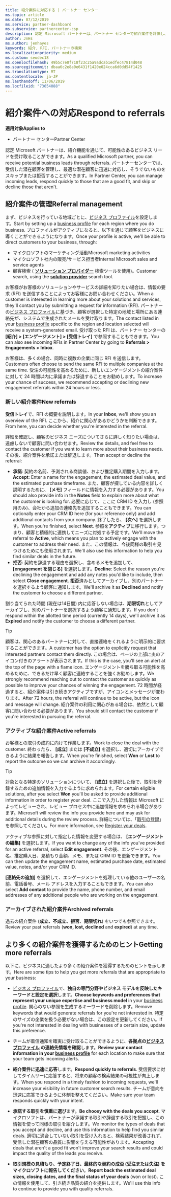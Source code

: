 ```yaml
---
title: 紹介案件に対応する | パートナー センター
ms.topic: article
ms.date: 07/12/2019
ms.service: partner-dashboard
ms.subservice: partnercenter-csp
description: 認定 Microsoft パートナーは、パートナー センターで紹介案件を評価し、交渉して、対応できます。
author: JnHs
ms.author: jenhayes
keywords: 紹介, RFI, パートナーの検索
ms.localizationpriority: medium
ms.custom: seodec18
ms.openlocfilehash: 49b5c7e0f718f23c25a9adcab1edfec47814d048
ms.sourcegitcommit: dbaa6c2e8a0e6431f1420e024cca6d0dd54f1425
ms.translationtype: MT
ms.contentlocale: ja-JP
ms.lasthandoff: 11/06/2019
ms.locfileid: "73654088"
---
```

# <a name="respond-to-referrals"></a><span data-ttu-id="c7e4e-104">紹介案件への対応</span><span class="sxs-lookup"><span data-stu-id="c7e4e-104">Respond to referrals</span></span>

<span data-ttu-id="c7e4e-105">**適用対象**</span><span class="sxs-lookup"><span data-stu-id="c7e4e-105">**Applies to**</span></span>

-  <span data-ttu-id="c7e4e-106">パートナー センター</span><span class="sxs-lookup"><span data-stu-id="c7e4e-106">Partner Center</span></span>

<span data-ttu-id="c7e4e-107">認定 Microsoft パートナーは、紹介機能を通じて、可能性のあるビジネス リードを受け取ることができます。</span><span class="sxs-lookup"><span data-stu-id="c7e4e-107">As a qualified Microsoft partner, you can receive potential business leads through referrals.</span></span> <span data-ttu-id="c7e4e-108">パートナーセンターでは、受信した潜在顧客を管理し、最適な潜在顧客に迅速に対応し、そうでないものをスキップまたは拒否することができます。</span><span class="sxs-lookup"><span data-stu-id="c7e4e-108">In Partner Center, you can manage incoming leads, respond quickly to those that are a good fit, and skip or decline those that aren't.</span></span> 

## <a name="referral-management"></a><span data-ttu-id="c7e4e-109">紹介案件の管理</span><span class="sxs-lookup"><span data-stu-id="c7e4e-109">Referral management</span></span>

<span data-ttu-id="c7e4e-110">まず、ビジネスを行っている地域ごとに、[ビジネス プロファイル](create-a-marketing-profile.md)を設定します。</span><span class="sxs-lookup"><span data-stu-id="c7e4e-110">Start by setting up a [business profile](create-a-marketing-profile.md) for each region where you do business.</span></span> <span data-ttu-id="c7e4e-111">プロファイルがアクティブになると、以下を通じて顧客をビジネスに導くことができるようになります。</span><span class="sxs-lookup"><span data-stu-id="c7e4e-111">Once your profile is active, we'll be able to direct customers to your business, through:</span></span>

*  <span data-ttu-id="c7e4e-112">マイクロソフトのマーケティング活動</span><span class="sxs-lookup"><span data-stu-id="c7e4e-112">Microsoft marketing activities</span></span>
*  <span data-ttu-id="c7e4e-113">マイクロソフト社内の販売/サービス担当者</span><span class="sxs-lookup"><span data-stu-id="c7e4e-113">Internal Microsoft sales and service agents</span></span>
*  <span data-ttu-id="c7e4e-114">顧客検索 ( **[ソリューション プロバイダー](https://www.microsoft.com/solution-providers/home)** 検索ツールを使用)。</span><span class="sxs-lookup"><span data-stu-id="c7e4e-114">Customer search, using the **[solution provider](https://www.microsoft.com/solution-providers/home)** search tool.</span></span>

<span data-ttu-id="c7e4e-115">お客様がお客様のソリューションやサービスの詳細を知りたい場合は、情報の要求 (RFI) を送信することによってお客様にお問い合わせください。</span><span class="sxs-lookup"><span data-stu-id="c7e4e-115">When a customer is interested in learning more about your solutions and services, they'll contact you by submitting a request for information (RFI).</span></span> <span data-ttu-id="c7e4e-116">パートナーの[ビジネス プロファイル](create-a-marketing-profile.md)に基づき、顧客が選択した特定の地域と場所にある連絡先が、システムで生成されたメールを受け取ります。</span><span class="sxs-lookup"><span data-stu-id="c7e4e-116">The contact listed in your [business profile](create-a-marketing-profile.md) specific to the region and location selected will receive a system-generated email.</span></span> <span data-ttu-id="c7e4e-117">受け取った RFI は、パートナー センターの **[紹介] > [エンゲージメント] > [受信トレイ]** で参照することもできます。</span><span class="sxs-lookup"><span data-stu-id="c7e4e-117">You can also see incoming RFIs in Partner Center by going to **Referrals > Engagements > Inbox**.</span></span>

<span data-ttu-id="c7e4e-118">お客様は、多くの場合、同時に複数の企業に同じ RFI を送信します。</span><span class="sxs-lookup"><span data-stu-id="c7e4e-118">Customers often choose to send the same RFI to multiple companies at the same time.</span></span> <span data-ttu-id="c7e4e-119">受注の可能性を高めるために、新しいエンゲージメントの紹介案件に対して 24 時間以内に承諾または辞退することをお勧めします。</span><span class="sxs-lookup"><span data-stu-id="c7e4e-119">To increase your chance of success, we recommend accepting or declining new engagement referrals within 24 hours or less.</span></span>

### <a name="new-referrals"></a><span data-ttu-id="c7e4e-120">新しい紹介案件</span><span class="sxs-lookup"><span data-stu-id="c7e4e-120">New referrals</span></span>

<span data-ttu-id="c7e4e-121">**受信トレイ**で、RFI の概要を説明します。</span><span class="sxs-lookup"><span data-stu-id="c7e4e-121">In your **Inbox**, we'll show you an overview of the RFI.</span></span> <span data-ttu-id="c7e4e-122">ここから、紹介に関心があるかどうかを判断できます。</span><span class="sxs-lookup"><span data-stu-id="c7e4e-122">From here, you can decide whether you're interested in the referral.</span></span>

<span data-ttu-id="c7e4e-123">詳細を確認し、顧客のビジネス ニーズについてさらに詳しく知りたい場合は、遠慮しないで顧客に問い合わせます。</span><span class="sxs-lookup"><span data-stu-id="c7e4e-123">Review the details, and feel free to contact the customer if you want to learn more about their business needs.</span></span> <span data-ttu-id="c7e4e-124">その後、紹介案件を承諾または辞退します。</span><span class="sxs-lookup"><span data-stu-id="c7e4e-124">Then accept or decline the referral:</span></span>

*  <span data-ttu-id="c7e4e-125">**承諾**: 契約の名前、予測される商談値、および推定購入期間を入力します。</span><span class="sxs-lookup"><span data-stu-id="c7e4e-125">**Accept**: Enter a name for the engagement, the estimated deal value, and the estimated purchase timeframe.</span></span> <span data-ttu-id="c7e4e-126">また、顧客が探している内容を詳しく説明するために、 **[メモ]** フィールドに情報を入力する必要があります。</span><span class="sxs-lookup"><span data-stu-id="c7e4e-126">You should also provide info in the **Notes** field to explain more about what the customer is looking for.</span></span> <span data-ttu-id="c7e4e-127">必要に応じて、ここに CRM ID を入力し (参照用のみ)、会社から追加の連絡先を追加することもできます。</span><span class="sxs-lookup"><span data-stu-id="c7e4e-127">You can optionally enter your CRM ID here (for your reference only) and add additional contacts from your company.</span></span> <span data-ttu-id="c7e4e-128">終了したら、 **[次へ]** を選択します。</span><span class="sxs-lookup"><span data-stu-id="c7e4e-128">When you're finished, select **Next**.</span></span> <span data-ttu-id="c7e4e-129">参照を**アクティブ**に移行します。つまり、顧客と積極的に連携してニーズに対処する予定です。</span><span class="sxs-lookup"><span data-stu-id="c7e4e-129">We'll move the referral to **Active**, which means you plan to actively engage with the customer to address their need.</span></span> <span data-ttu-id="c7e4e-130">また、この情報は、今後同様の取引を見つけるためにも使用されます。</span><span class="sxs-lookup"><span data-stu-id="c7e4e-130">We'll also use this information to help you find similar deals in the future.</span></span>
*  <span data-ttu-id="c7e4e-131">**拒否**: 契約を辞退する理由を選択し、含めるメモを追加して、 **[engagement を閉じる]** を選択します。</span><span class="sxs-lookup"><span data-stu-id="c7e4e-131">**Decline**: Select the reason you're declining the engagement and add any notes you'd like to include, then select **Close engagement**.</span></span> <span data-ttu-id="c7e4e-132">**拒否**済みとしてアーカイブし、別のパートナーを選択するよう顧客に通知します。</span><span class="sxs-lookup"><span data-stu-id="c7e4e-132">We'll archive it as **Declined** and notify the customer to choose a different partner.</span></span>

<span data-ttu-id="c7e4e-133">割り当てられた時間 (現在は14日間) 内に応答しない場合は、**期限切れ**としてアーカイブし、別のパートナーを選択するよう顧客に通知します。</span><span class="sxs-lookup"><span data-stu-id="c7e4e-133">If you don't respond within the allotted time period (currently 14 days), we'll archive it as **Expired** and notify the customer to choose a different partner.</span></span>

> [!TIP]
> <span data-ttu-id="c7e4e-134">顧客は、関心のあるパートナーに対して、直接連絡をくれるように明示的に要求することができます。</span><span class="sxs-lookup"><span data-stu-id="c7e4e-134">A customer has the option to explicitly request that interested partners contact them directly.</span></span> <span data-ttu-id="c7e4e-135">この場合は、ページの上部に炎のアイコン付きのアラートが表示されます。</span><span class="sxs-lookup"><span data-stu-id="c7e4e-135">If this is the case, you'll see an alert at the top of the page with a flame icon.</span></span> <span data-ttu-id="c7e4e-136">エンゲージメントを勝ち取る可能性を高めるために、できるだけ早く顧客に連絡することを強くお勧めします。</span><span class="sxs-lookup"><span data-stu-id="c7e4e-136">We strongly recommend reaching out to contact the customer as quickly as possible to improve your chances of winning the engagement.</span></span> <span data-ttu-id="c7e4e-137">72 時間が経過すると、紹介案件は引き続きアクティブですが、アイコンとメッセージが変わります。</span><span class="sxs-lookup"><span data-stu-id="c7e4e-137">After 72 hours, the referral will continue to be active, but the icon and message will change.</span></span> <span data-ttu-id="c7e4e-138">紹介案件の利用に関心がある場合は、依然として顧客に問い合わせる必要があります。</span><span class="sxs-lookup"><span data-stu-id="c7e4e-138">You should still contact the customer if you're interested in pursuing the referral.</span></span>

### <a name="active-referrals"></a><span data-ttu-id="c7e4e-139">アクティブな紹介案件</span><span class="sxs-lookup"><span data-stu-id="c7e4e-139">Active referrals</span></span>

<span data-ttu-id="c7e4e-140">お客様との取引の成約に向けて作業します。</span><span class="sxs-lookup"><span data-stu-id="c7e4e-140">Work to close the deal with the customer.</span></span> <span data-ttu-id="c7e4e-141">終わったら、 **[成立]** または **[不成立]** を選択し、適切にアーカイブできるように結果を報告します。</span><span class="sxs-lookup"><span data-stu-id="c7e4e-141">When you're finished, select **Won** or **Lost** to report the outcome so we can archive it accordingly.</span></span>

> [!TIP]
> <span data-ttu-id="c7e4e-142">対象となる特定のソリューションについて、 **[成立]** を選択した後で、取引を登録するための追加情報を入力するように求められます。</span><span class="sxs-lookup"><span data-stu-id="c7e4e-142">For certain eligible solutions, after you select **Won** you'll be asked to provide additional information in order to register your deal.</span></span> <span data-ttu-id="c7e4e-143">ここで入力した情報は Microsoft によってレビューされ、レビュー プロセス中に追加情報を求められる場合があります。</span><span class="sxs-lookup"><span data-stu-id="c7e4e-143">Microsoft will review the info you provide here and may ask for additional details during the review process.</span></span> <span data-ttu-id="c7e4e-144">詳細については、「[取引の登録](register-deals.md)」を参照してください。</span><span class="sxs-lookup"><span data-stu-id="c7e4e-144">For more information, see [Register your deals](register-deals.md).</span></span>

<span data-ttu-id="c7e4e-145">アクティブな参照に対して指定した情報を変更する場合は、 **[エンゲージメントの編集]** を選択します。</span><span class="sxs-lookup"><span data-stu-id="c7e4e-145">If you want to change any of the info you've provided for an active referral, select **Edit engagement**.</span></span> <span data-ttu-id="c7e4e-146">その後、エンゲージメント名、推定購入日、見積もり金額、メモ、または CRM ID を更新できます。</span><span class="sxs-lookup"><span data-stu-id="c7e4e-146">You can then update the engagement name, estimated purchase date, estimated value, notes, and/or your CRM ID.</span></span>

<span data-ttu-id="c7e4e-147">**[連絡先の追加]** を選択して、エンゲージメントを処理している他のユーザーの名前、電話番号、メール アドレスを入力することもできます。</span><span class="sxs-lookup"><span data-stu-id="c7e4e-147">You can also select **Add contact** to provide the name, phone number, and email addresses of any additional people who are working on the engagement.</span></span>


### <a name="archived-referrals"></a><span data-ttu-id="c7e4e-148">アーカイブされた紹介案件</span><span class="sxs-lookup"><span data-stu-id="c7e4e-148">Archived referrals</span></span>

<span data-ttu-id="c7e4e-149">過去の紹介案件 (**成立、不成立、拒否**、**期限切れ**) をいつでも参照できます。</span><span class="sxs-lookup"><span data-stu-id="c7e4e-149">Review your past referrals (**won, lost, declined** and **expired**) at any time.</span></span> 

## <a name="getting-more-referrals"></a><span data-ttu-id="c7e4e-150">より多くの紹介案件を獲得するためのヒント</span><span class="sxs-lookup"><span data-stu-id="c7e4e-150">Getting more referrals</span></span>

<span data-ttu-id="c7e4e-151">以下に、ビジネスに適したより多くの紹介案件を獲得するためのヒントを示します。</span><span class="sxs-lookup"><span data-stu-id="c7e4e-151">Here are some tips to help you get more referrals that are appropriate to your business:</span></span>

*  <span data-ttu-id="c7e4e-152">[ビジネス プロファイル](create-a-marketing-profile.md)で、**独自の専門分野やビジネス モデルを反映したキーワードと設定を選択**します。</span><span class="sxs-lookup"><span data-stu-id="c7e4e-152">**Choose keywords and preferences that represent your unique expertise and business model** in your [business profile](create-a-marketing-profile.md).</span></span> <span data-ttu-id="c7e4e-153">関心のない参照を生成するキーワードを削除します。</span><span class="sxs-lookup"><span data-stu-id="c7e4e-153">Remove keywords that would generate referrals for you're not interested in.</span></span> <span data-ttu-id="c7e4e-154">特定のサイズの企業を扱う必要がない場合は、この設定を更新してください。</span><span class="sxs-lookup"><span data-stu-id="c7e4e-154">If you're not interested in dealing with businesses of a certain size, update this preference.</span></span>

*  <span data-ttu-id="c7e4e-155">チームが着信通知を確実に受け取ることができるように、**各拠点の[ビジネス プロファイル](create-a-marketing-profile.md) の連絡先情報を確認**します。</span><span class="sxs-lookup"><span data-stu-id="c7e4e-155">**Review your contact information in your [business profile](create-a-marketing-profile.md)** for each location to make sure that your team gets incoming alerts.</span></span>

*  <span data-ttu-id="c7e4e-156">**紹介案件に迅速に応答**します。</span><span class="sxs-lookup"><span data-stu-id="c7e4e-156">**Respond quickly to referrals**.</span></span> <span data-ttu-id="c7e4e-157">受信要求に対してタイムリーに応答すると、将来の顧客の検索結果の可視性が向上します。</span><span class="sxs-lookup"><span data-stu-id="c7e4e-157">When you respond in a timely fashion to incoming requests, we'll increase your visibility in future customer search results.</span></span> <span data-ttu-id="c7e4e-158">チームが意向を迅速に応答できるように体制を整えてください。</span><span class="sxs-lookup"><span data-stu-id="c7e4e-158">Make sure your team responds quickly with your intent.</span></span>

*  <span data-ttu-id="c7e4e-159">**承諾する取引を慎重に選び**ます。</span><span class="sxs-lookup"><span data-stu-id="c7e4e-159">**Be choosy with the deals you accept**.</span></span> <span data-ttu-id="c7e4e-160">マイクロソフトは、パートナーが承諾する取引や辞退する取引を把握し、この情報を使って同様の取引を紹介します。</span><span class="sxs-lookup"><span data-stu-id="c7e4e-160">We monitor the types of deals that you accept and decline, and use this information to help find you similar deals.</span></span> <span data-ttu-id="c7e4e-161">適切に適合していない取引を受け入れると、検索結果が改善されず、受信した潜在顧客の品質に影響を与える可能性があります。</span><span class="sxs-lookup"><span data-stu-id="c7e4e-161">Accepting deals that aren't a good fit won't improve your search results and could impact the quality of the leads you receive.</span></span>

*  <span data-ttu-id="c7e4e-162">**取引規模の見積もり、予定終了日、最終的な契約の成否 (受注または失注) をマイクロソフトに報告してください**。</span><span class="sxs-lookup"><span data-stu-id="c7e4e-162">**Report back the estimated deal sizes, closing dates, and the final status of your deals** (won or lost).</span></span> <span data-ttu-id="c7e4e-163">この情報を使用して、引き続き品質の紹介を提供します。</span><span class="sxs-lookup"><span data-stu-id="c7e4e-163">We'll use this info to continue to provide you with quality referrals.</span></span>
